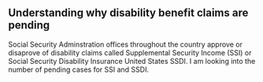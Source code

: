## Understanding why disability benefit claims are pending
Social Security Adminstration offices throughout the country approve or disaprove of disability claims called Supplemental Security Income (SSI) or Social Security Disability Insurance United States SSDI. I am looking into the number of pending cases for SSI and SSDI.